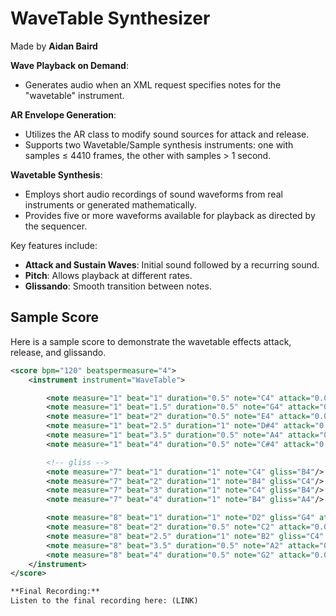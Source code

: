 # WaveTable Synthesizer
Made by **Aidan Baird**

 **Wave Playback on Demand**: 
   - Generates audio when an XML request specifies notes for the "wavetable" instrument.

 **AR Envelope Generation**: 
   - Utilizes the AR class to modify sound sources for attack and release. 
   - Supports two Wavetable/Sample synthesis instruments: one with samples ≤ 4410 frames, the other with samples > 1 second.

 **Wavetable Synthesis**: 
   - Employs short audio recordings of sound waveforms from real instruments or generated mathematically. 
   - Provides five or more waveforms available for playback as directed by the sequencer.

Key features include:

- **Attack and Sustain Waves**: Initial sound followed by a recurring sound.
- **Pitch**: Allows playback at different rates.
- **Glissando**: Smooth transition between notes.

## Sample Score
Here is a sample score to demonstrate the wavetable effects attack, release, and glissando.
```xml
<score bpm="120" beatspermeasure="4">
    <instrument instrument="WaveTable">

        <note measure="1" beat="1" duration="0.5" note="C4" attack="0.02" release="0.2"/>
        <note measure="1" beat="1.5" duration="0.5" note="G4" attack="0.02" release="0.2"/>
        <note measure="1" beat="2" duration="0.5" note="E4" attack="0.02" release="0.2"/>
        <note measure="1" beat="2.5" duration="1" note="D#4" attack="0.02" release="0.5"/>
        <note measure="1" beat="3.5" duration="0.5" note="A4" attack="0.02" release="0.2"/>
        <note measure="1" beat="4" duration="0.5" note="C#4" attack="0.02" release="0.2"/>

        <!-- gliss -->
        <note measure="7" beat="1" duration="1" note="C4" gliss="B4"/>
        <note measure="7" beat="2" duration="1" note="B4" gliss="C4"/>
        <note measure="7" beat="3" duration="1" note="C4" gliss="B4"/>
        <note measure="7" beat="4" duration="1" note="B4" gliss="A4"/>

        <note measure="8" beat="1" duration="1" note="D2" gliss="G4" attack="0.02" release="0.5"/>
        <note measure="8" beat="2" duration="0.5" note="C2" attack="0.02" release="0.2"/>
        <note measure="8" beat="2.5" duration="1" note="B2" gliss="C4" attack="0.02" release="0.5"/>
        <note measure="8" beat="3.5" duration="0.5" note="A2" attack="0.02" release="0.2"/>
        <note measure="8" beat="4" duration="0.5" note="G2" attack="0.02" release="0.2"/>
    </instrument>
</score>

**Final Recording:** 
Listen to the final recording here: (LINK)
